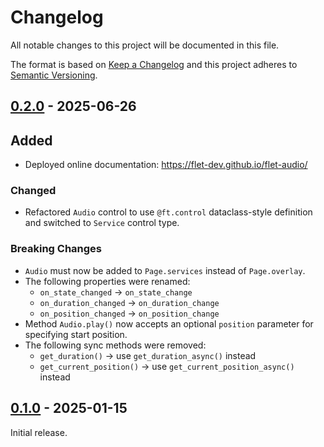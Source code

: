 # Changelog

All notable changes to this project will be documented in this file.

The format is based on [Keep a Changelog](http://keepachangelog.com/en/1.0.0/)
and this project adheres to [Semantic Versioning](http://semver.org/spec/v2.0.0.html).

## [0.2.0] - 2025-06-26

## Added

- Deployed online documentation: https://flet-dev.github.io/flet-audio/

### Changed

- Refactored `Audio` control to use `@ft.control` dataclass-style definition and switched to `Service` control type.

### Breaking Changes

- `Audio` must now be added to `Page.services` instead of `Page.overlay`.
- The following properties were renamed:
    - `on_state_changed` → `on_state_change`
    - `on_duration_changed` → `on_duration_change`
    - `on_position_changed` → `on_position_change`
- Method `Audio.play()` now accepts an optional `position` parameter for specifying start position.
- The following sync methods were removed:
    - `get_duration()` → use `get_duration_async()` instead
    - `get_current_position()` → use `get_current_position_async()` instead

## [0.1.0] - 2025-01-15

Initial release.


[0.2.0]: https://github.com/flet-dev/flet-audio/compare/0.1.0...0.2.0
[0.1.0]: https://github.com/flet-dev/flet-audio/releases/tag/0.1.0